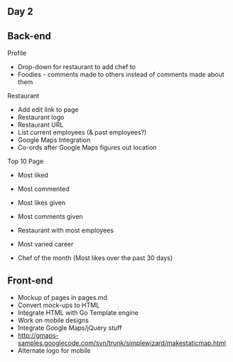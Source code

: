 Day 2
------

Back-end
----

Profile
* Drop-down for restaurant to add chef to
* Foodies - comments made to others instead of comments made about them

Restaurant
* Add edit link to page
* Restaurant logo
* Restaurant URL
* List current employees (& past employees?)
* Google Maps Integration
* Co-ords after Google Maps figures out location

Top 10 Page
* Most liked
* Most commented
* Most likes given
* Most comments given
* Restaurant with most employees
* Most varied career

* Chef of the month (Most likes over the past 30 days)

Front-end
---

* Mockup of pages in pages.md
* Convert mock-ups to HTML
* Integrate HTML with Go Template engine
* Work on mobile designs
* Integrate Google Maps/jQuery stuff
* http://gmaps-samples.googlecode.com/svn/trunk/simplewizard/makestaticmap.html
* Alternate logo for mobile
